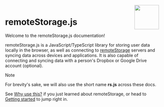 <img src="../../public/logo.svg" width="80" height="80" style="width: 80px; height: 80px; float: right" />

# remoteStorage.js

Welcome to the remoteStorage.js documentation!

remoteStorage.js is a JavaScript/TypeScript library for storing user data
locally in the browser, as well as connecting to [remoteStorage](/) servers and
syncing data across devices and applications. It is also capable of connecting
and syncing data with a person\'s Dropbox or Google Drive account (optional).

> [!NOTE]
> For brevity\'s sake, we will also use the short name **rs.js** across these docs.

See [Why use this?](why) if you just learned about remoteStorage, or head to
[Getting started](getting-started/) to jump right in.
